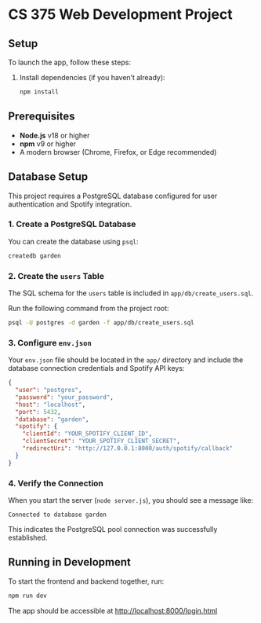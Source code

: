# CS 375 Web Development Project

## Setup

To launch the app, follow these steps:

1. Install dependencies (if you haven’t already):

   ```bash
   npm install
## Prerequisites

- **Node.js** v18 or higher  
- **npm** v9 or higher  
- A modern browser (Chrome, Firefox, or Edge recommended)
## Database Setup

This project requires a PostgreSQL database configured for user authentication and Spotify integration.

### 1. Create a PostgreSQL Database

You can create the database using `psql`:
```bash
createdb garden
```

### 2. Create the `users` Table

The SQL schema for the `users` table is included in `app/db/create_users.sql`.

Run the following command from the project root:
```bash
psql -U postgres -d garden -f app/db/create_users.sql
```

### 3. Configure `env.json`

Your `env.json` file should be located in the `app/` directory and include the database connection credentials and Spotify API keys:

```json
{
  "user": "postgres",
  "password": "your_password",
  "host": "localhost",
  "port": 5432,
  "database": "garden",
  "spotify": {
    "clientId": "YOUR_SPOTIFY_CLIENT_ID",
    "clientSecret": "YOUR_SPOTIFY_CLIENT_SECRET",
    "redirectUri": "http://127.0.0.1:8000/auth/spotify/callback"
  }
}
```

### 4. Verify the Connection

When you start the server (`node server.js`), you should see a message like:

```
Connected to database garden
```

This indicates the PostgreSQL pool connection was successfully established.


## Running in Development

To start the frontend and backend together, run:

```bash
npm run dev
```

The app should be accessible at [http://localhost:8000/login.html](http://localhost:8000/login.html)